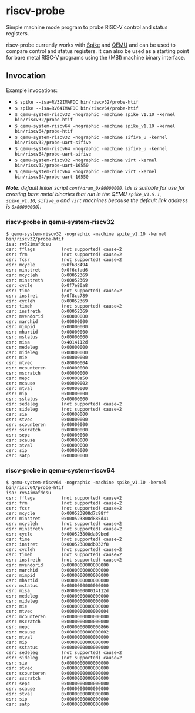 # riscv-probe

Simple machine mode program to probe RISC-V control and status registers.

riscv-probe currently works with [Spike](https://github.com/riscv/riscv-isa-sim)
and [QEMU](https://github.com/riscv/riscv-qemu) and can be used to compare
control and status registers. It can also be used as a starting point for
bare metal RISC-V programs using the (MBI) machine binary interface.

## Invocation

Example invocations:

- `$ spike --isa=RV32IMAFDC bin/riscv32/probe-htif`
- `$ spike --isa=RV64IMAFDC bin/riscv64/probe-htif`
- `$ qemu-system-riscv32 -nographic -machine spike_v1.10 -kernel bin/riscv32/probe-htif`
- `$ qemu-system-riscv64 -nographic -machine spike_v1.10 -kernel bin/riscv64/probe-htif`
- `$ qemu-system-riscv32 -nographic -machine sifive_u -kernel bin/riscv32/probe-uart-sifive`
- `$ qemu-system-riscv64 -nographic -machine sifive_u -kernel bin/riscv64/probe-uart-sifive`
- `$ qemu-system-riscv32 -nographic -machine virt -kernel bin/riscv32/probe-uart-16550`
- `$ qemu-system-riscv64 -nographic -machine virt -kernel bin/riscv64/probe-uart-16550`

_**Note**: default linker script `conf/dram_0x80000000.lds` is suitable for use
for creating bare metal binaries that run in the QEMU `spike_v1.9.1`, `spike_v1.10`,
`sifive_u` and `virt` machines because the default link address is `0x80000000`)_.

### riscv-probe in qemu-system-riscv32

```
$ qemu-system-riscv32 -nographic -machine spike_v1.10 -kernel bin/riscv32/probe-htif 
isa: rv32imafdcsu
csr: fflags          (not supported) cause=2
csr: frm             (not supported) cause=2
csr: fcsr            (not supported) cause=2
csr: mcycle          0x0f633494
csr: minstret        0x0f6cfad6
csr: mcycleh         0x00052369
csr: minstreth       0x00052369
csr: cycle           0x0f7e80a8
csr: time            (not supported) cause=2
csr: instret         0x0f8cc789
csr: cycleh          0x00052369
csr: timeh           (not supported) cause=2
csr: instreth        0x00052369
csr: mvendorid       0x00000000
csr: marchid         0x00000000
csr: mimpid          0x00000000
csr: mhartid         0x00000000
csr: mstatus         0x00000000
csr: misa            0x4014112d
csr: medeleg         0x00000000
csr: mideleg         0x00000000
csr: mie             0x00000000
csr: mtvec           0x80000004
csr: mcounteren      0x00000000
csr: mscratch        0x00000000
csr: mepc            0x80000a50
csr: mcause          0x00000002
csr: mtval           0x00000000
csr: mip             0x00000000
csr: sstatus         0x00000000
csr: sedeleg         (not supported) cause=2
csr: sideleg         (not supported) cause=2
csr: sie             0x00000000
csr: stvec           0x00000000
csr: scounteren      0x00000000
csr: sscratch        0x00000000
csr: sepc            0x00000000
csr: scause          0x00000000
csr: stval           0x00000000
csr: sip             0x00000000
csr: satp            0x00000000
```

### riscv-probe in qemu-system-riscv64

```
$ qemu-system-riscv64 -nographic -machine spike_v1.10 -kernel bin/riscv64/probe-htif 
isa: rv64imafdcsu
csr: fflags          (not supported) cause=2
csr: frm             (not supported) cause=2
csr: fcsr            (not supported) cause=2
csr: mcycle          0x000523808d7c98ff
csr: minstret        0x000523808d885d41
csr: mcycleh         (not supported) cause=2
csr: minstreth       (not supported) cause=2
csr: cycle           0x000523808da09bed
csr: time            (not supported) cause=2
csr: instret         0x000523808db032f8
csr: cycleh          (not supported) cause=2
csr: timeh           (not supported) cause=2
csr: instreth        (not supported) cause=2
csr: mvendorid       0x0000000000000000
csr: marchid         0x0000000000000000
csr: mimpid          0x0000000000000000
csr: mhartid         0x0000000000000000
csr: mstatus         0x0000000000000000
csr: misa            0x800000000014112d
csr: medeleg         0x0000000000000000
csr: mideleg         0x0000000000000000
csr: mie             0x0000000000000000
csr: mtvec           0x0000000080000004
csr: mcounteren      0x0000000000000000
csr: mscratch        0x0000000000000000
csr: mepc            0x0000000080000866
csr: mcause          0x0000000000000002
csr: mtval           0x0000000000000000
csr: mip             0x0000000000000000
csr: sstatus         0x0000000000000000
csr: sedeleg         (not supported) cause=2
csr: sideleg         (not supported) cause=2
csr: sie             0x0000000000000000
csr: stvec           0x0000000000000000
csr: scounteren      0x0000000000000000
csr: sscratch        0x0000000000000000
csr: sepc            0x0000000000000000
csr: scause          0x0000000000000000
csr: stval           0x0000000000000000
csr: sip             0x0000000000000000
csr: satp            0x0000000000000000
```
